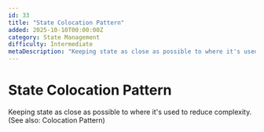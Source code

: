 ```yaml
---
id: 33
title: "State Colocation Pattern"
added: 2025-10-10T00:00:00Z
category: State Management
difficulty: Intermediate
metaDescription: "Keeping state as close as possible to where it's used to reduce complexity. (See also: Colocation Pattern)"
---
```


# State Colocation Pattern

Keeping state as close as possible to where it's used to reduce complexity. (See also: Colocation Pattern)
